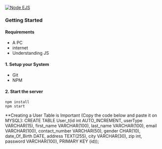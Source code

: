 [![Node EJS](https://miro.medium.com/max/1400/1*dED9EesZyJbRKZnnQjTyyQ.jpeg)](https://github.com/alvihossain1/CSE303L_Weather_Project_2022)

### Getting Started

#### Requirements
- A PC 
- internet
- Understanding JS

#### 1. Setup your System
- Git
- NPM

#### 2. Start the server
```
npm install
npm start
```


<!-- DATABASE QUERIES -->
**Creating a User Table is Important (Copy the code below and paste it on MYSQL):
CREATE TABLE User_t(id int AUTO_INCREMENT, userType VARCHAR(15), first_name VARCHAR(100), last_name VARCHAR(100), email VARCHAR(100), contact_number VARCHAR(50), gender CHAR(10), date_Of_Birth DATE, address TEXT(255), city VARCHAR(30), zip int, password VARCHAR(100), PRIMARY KEY (id));
